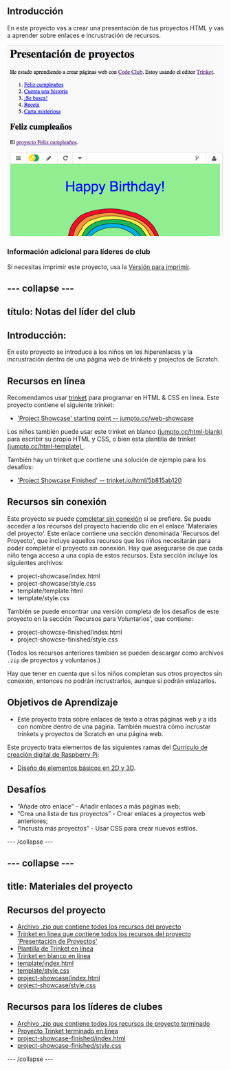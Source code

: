 ## Introducción

En este proyecto vas a crear una presentación de tus proyectos HTML y vas a aprender sobre enlaces e incrustración de recursos.

![captura de pantalla](images/showcase-intro.png)

### Información adicional para líderes de club

Si necesitas imprimir este proyecto, usa la [Versión para imprimir](https://projects.raspberrypi.org/en/projects/project-showcase/print).

## \--- collapse \---

## título: Notas del líder del club

## Introducción:

En este proyecto se introduce a los niños en los hiperenlaces y la incrustración dentro de una página web de trinkets y projectos de Scratch.

## Recursos en línea

Recomendamos usar [trinket](https://trinket.io/) para programar en HTML & CSS en línea. Este proyecto contiene el siguiente trinket:

* ['Project Showcase' starting point -- jumpto.cc/web-showcase](http://jumpto.cc/web-showcase)

Los niños también puede usar este trinket en blanco [(jumpto.cc/html-blank)](http://jumpto.cc/html-blank) para escribir su propio HTML y CSS, o bien esta plantilla de trinket [ (jumpto.cc/html-template) ](http://jumpto.cc/html-template).

También hay un trinket que contiene una solución de ejemplo para los desafíos:

* ['Project Showcase Finished' -- trinket.io/html/5b815ab120](https://trinket.io/html/5b815ab120)

## Recursos sin conexión

Este proyecto se puede [completar sin conexión](https://www.codeclubprojects.org/en-GB/resources/webdev-working-offline/) si se prefiere. Se puede acceder a los recursos del proyecto haciendo clic en el enlace 'Materiales del proyecto'. Este enlace contiene una sección denominada 'Recursos del Proyecto', que incluye aquellos recursos que los niños necesitarán para poder completar el proyecto sin conexión. Hay que asegurarse de que cada niño tenga acceso a una copia de estos recursos. Esta sección incluye los siguientes archivos:

* project-showcase/index.html
* project-showcase/style.css
* template/template.html
* template/style.css

También se puede encontrar una versión completa de los desafíos de este proyecto en la sección 'Recursos para Voluntarios', que contiene:

* project-showcse-finished/index.html
* project-showcse-finished/style.css

(Todos los recursos anteriores también se pueden descargar como archivos `.zip` de proyectos y voluntarios.)

Hay que tener en cuenta que si los niños completan sus otros proyectos sin conexión, entonces no podrán incrustrarlos, aunque sí podrán enlazarlos.

## Objetivos de Aprendizaje

* Este proyecto trata sobre enlaces de texto a otras páginas web y a ids con nombre dentro de una página. También muestra cómo incrustar trinkets y proyectos de Scratch en una página web. 

Este proyecto trata elementos de las siguientes ramas del [Currículo de creación digital de Raspberry Pi](http://rpf.io/curriculum):

* [Diseño de elementos básicos en 2D y 3D](https://www.raspberrypi.org/curriculum/design/creator).

## Desafíos

* “Añade otro enlace” - Añadir enlaces a más páginas web;
* “Crea una lista de tus proyectos” - Crear enlaces a proyectos web anteriores;
* “Incrusta más proyectos” - Usar CSS para crear nuevos estilos.

\--- /collapse \---

## \--- collapse \---

## title: Materiales del proyecto

## Recursos del proyecto

* [Archivo .zip que contiene todos los recursos del proyecto](resources/showcase-project-resources.zip)
* [Trinket en línea que contiene todos los recursos del proyecto 'Presentación de Proyectos'](http://jumpto.cc/web-showcase)
* [Plantilla de Trinket en línea](http://jumpto.cc/trinket-template)
* [Trinket en blanco en línea](http://jumpto.cc/trinket-blank)
* [template/index.html](resources/template-index.html)
* [template/style.css](resources/template-style.css)
* [project-showcase/index.html](resources/project-showcase-index.html)
* [project-showcase/style.css](resources/project-showcase-style.css)

## Recursos para los líderes de clubes

* [Archivo .zip que contiene todos los recursos de proyecto terminado](resources/showcase-volunteer-resources.zip)
* [Proyecto Trinket terminado en línea](https://trinket.io/html/1d4d4c5ce1)
* [project-showcase-finished/index.html](resources/project-showcase-finished-index.html)
* [project-showcase-finished/style.css](resources/project-showcase-finished-style.css)

\--- /collapse \---